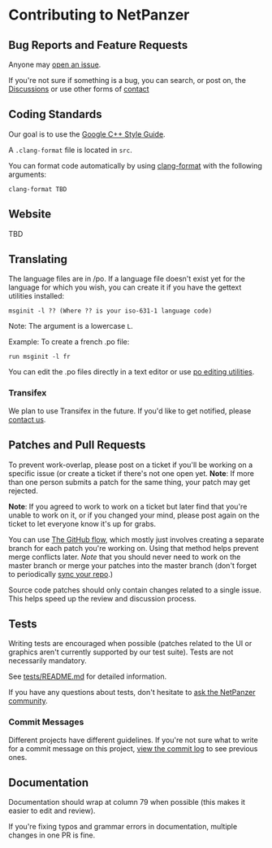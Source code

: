 # Contributing to NetPanzer

## Bug Reports and Feature Requests

Anyone may [open an
issue](https://github.com/netpanzer/netpanzer/issues).

If you're not sure if something is a bug, you can search, or post on, the
[Discussions](https://github.com/netpanzer/netpanzer/issues) or use other
forms of [contact](README.md#contact)

## Coding Standards

Our goal is to use the [Google C++ Style
Guide](https://google.github.io/styleguide/cppguide.html).

A `.clang-format` file is located in `src`.

You can format code automatically by using
[clang-format](https://clang.llvm.org/docs/ClangFormat.html) with the
following arguments:

    clang-format TBD

## Website

TBD

## Translating

The language files are in /po. If a language file doesn't exist yet for the language for which you wish, you can create it if you have the gettext utilities installed:

    msginit -l ?? (Where ?? is your iso-631-1 language code)

Note: The argument is a lowercase `L`.

Example: To create a french .po file:

    run msginit -l fr

You can edit the .po files directly in a text editor or use [po editing
utilities](https://docs.translatehouse.org/projects/localization-guide/en/latest/guide/tools/trans_editors.html).

### Transifex

We plan to use Transifex in the future. If you'd like to get notified, please
[contact us](#contact).

## Patches and Pull Requests

To prevent work-overlap, please post on a ticket if you'll be working
on a specific issue (or create a ticket if there's not one open yet.
**Note**: If more than one person submits a patch for the same thing,
your patch may get rejected.

**Note**: If you agreed to work to work on a ticket but later find that
you're unable to work on it, or if you changed your mind, please post
again on the ticket to let everyone know it's up for grabs.

You can use [The GitHub
flow](https://guides.github.com/introduction/flow/), which mostly just
involves creating a separate branch for each patch you're working on.
Using that method helps prevent merge conflicts later. *Note* that you
should never need to work on the master branch or merge your patches
into the master branch (don't forget to periodically [sync your
repo](https://docs.github.com/en/github/collaborating-with-pull-requests/working-with-forks/syncing-a-fork).)

Source code patches should only contain changes related to a single
issue. This helps speed up the review and discussion process.

## Tests

Writing tests are encouraged when possible (patches related to the UI or
graphics aren't currently supported by our test suite). Tests are not
necessarily mandatory.

See
[tests/README.md](tests/README.md)
for detailed information.

If you have any questions about tests, don't hesitate to [ask the
NetPanzer community](https://github.com/netpanzer/netpanzer#contact).

### Commit Messages

Different projects have different guidelines. If you're not sure what to write
for a commit message on this project, [view the commit
log](https://github.com/netpanzer/netpanzer/commits/master/) to see previous
ones.

## Documentation

Documentation should wrap at column 79 when possible (this makes it easier to
edit and review).

If you're fixing typos and grammar errors in documentation, multiple changes
in one PR is fine.
